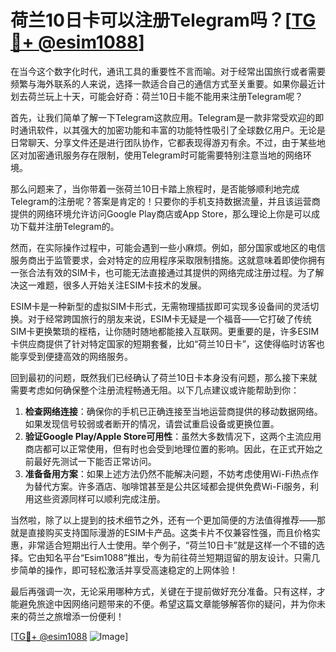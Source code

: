 # 荷兰10日卡可以注册Telegram吗？[[TG💪+ @esim1088](https://t.me/s/esim1088)]

在当今这个数字化时代，通讯工具的重要性不言而喻。对于经常出国旅行或者需要频繁与海外联系的人来说，选择一款适合自己的通信方式至关重要。如果你最近计划去荷兰玩上十天，可能会好奇：荷兰10日卡能不能用来注册Telegram呢？

首先，让我们简单了解一下Telegram这款应用。Telegram是一款非常受欢迎的即时通讯软件，以其强大的加密功能和丰富的功能特性吸引了全球数亿用户。无论是日常聊天、分享文件还是进行团队协作，它都表现得游刃有余。不过，由于某些地区对加密通讯服务存在限制，使用Telegram时可能需要特别注意当地的网络环境。

那么问题来了，当你带着一张荷兰10日卡踏上旅程时，是否能够顺利地完成Telegram的注册呢？答案是肯定的！只要你的手机支持数据流量，并且该运营商提供的网络环境允许访问Google Play商店或App Store，那么理论上你是可以成功下载并注册Telegram的。

然而，在实际操作过程中，可能会遇到一些小麻烦。例如，部分国家或地区的电信服务商出于监管要求，会对特定的应用程序采取限制措施。这就意味着即使你拥有一张合法有效的SIM卡，也可能无法直接通过其提供的网络完成注册过程。为了解决这一难题，很多人开始关注ESIM卡技术的发展。

ESIM卡是一种新型的虚拟SIM卡形式，无需物理插拔即可实现多设备间的灵活切换。对于经常跨国旅行的朋友来说，ESIM卡无疑是一个福音——它打破了传统SIM卡更换繁琐的桎梏，让你随时随地都能接入互联网。更重要的是，许多ESIM卡供应商提供了针对特定国家的短期套餐，比如“荷兰10日卡”，这使得临时访客也能享受到便捷高效的网络服务。

回到最初的问题，既然我们已经确认了荷兰10日卡本身没有问题，那么接下来就需要考虑如何确保整个注册流程畅通无阻。以下几点建议或许能帮助到你：

1. **检查网络连接**：确保你的手机已正确连接至当地运营商提供的移动数据网络。如果发现信号较弱或者断开的情况，请尝试重启设备或更换位置。
2. **验证Google Play/Apple Store可用性**：虽然大多数情况下，这两个主流应用商店都可以正常使用，但有时也会受到地理位置的影响。因此，在正式开始之前最好先测试一下能否正常访问。
3. **准备备用方案**：如果上述方法仍然不能解决问题，不妨考虑使用Wi-Fi热点作为替代方案。许多酒店、咖啡馆甚至是公共区域都会提供免费Wi-Fi服务，利用这些资源同样可以顺利完成注册。

当然啦，除了以上提到的技术细节之外，还有一个更加简便的方法值得推荐——那就是直接购买支持国际漫游的ESIM卡产品。这类卡片不仅兼容性强，而且价格实惠，非常适合短期出行人士使用。举个例子，“荷兰10日卡”就是这样一个不错的选择。它由知名平台“Esim1088”推出，专为前往荷兰短期逗留的朋友设计。只需几步简单的操作，即可轻松激活并享受高速稳定的上网体验！

最后再强调一次，无论采用哪种方式，关键在于提前做好充分准备。只有这样，才能避免旅途中因网络问题带来的不便。希望这篇文章能够解答你的疑问，并为你未来的荷兰之旅增添一份便利！

[[TG💪+ @esim1088](https://t.me/s/esim1088) ![Image](https://i.postimg.cc/4NQfJmqS/Snipaste-2025-05-13-00-14-12.png)]